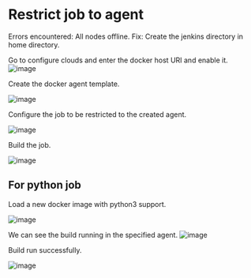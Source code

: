 # Restrict job to agent

Errors encountered: All nodes offline. Fix: Create the jenkins directory in home directory.

Go to configure clouds and enter the docker host URI and enable it.
![image](https://user-images.githubusercontent.com/80820244/236088971-1d5e371d-a9bb-41f4-bb1b-2bcdd7e372b5.png)

Create the docker agent template.

![image](https://user-images.githubusercontent.com/80820244/236089061-8a7a1c63-b90b-471b-bac3-0f619c535c3e.png)

Configure the job to be restricted to the created agent.

![image](https://user-images.githubusercontent.com/80820244/236089161-90960ed5-f55c-487b-81cd-3ca811dc9067.png)

Build the job.

![image](https://user-images.githubusercontent.com/80820244/236092477-2e4869d2-7847-4bbb-bb8b-dd25ba5e0ade.png)

## For python job
Load a new docker image with python3 support.

![image](https://user-images.githubusercontent.com/80820244/236093036-279d1d9e-742c-4df8-b0ff-13712784e51d.png)

We can see the build running in the specified agent. ![image](https://user-images.githubusercontent.com/80820244/236093379-1cc2c531-d029-4642-8f9b-62312ea852f4.png)

Build run successfully.

![image](https://user-images.githubusercontent.com/80820244/236093675-cbca79df-5a76-4260-97ac-a3271a5e9148.png)
